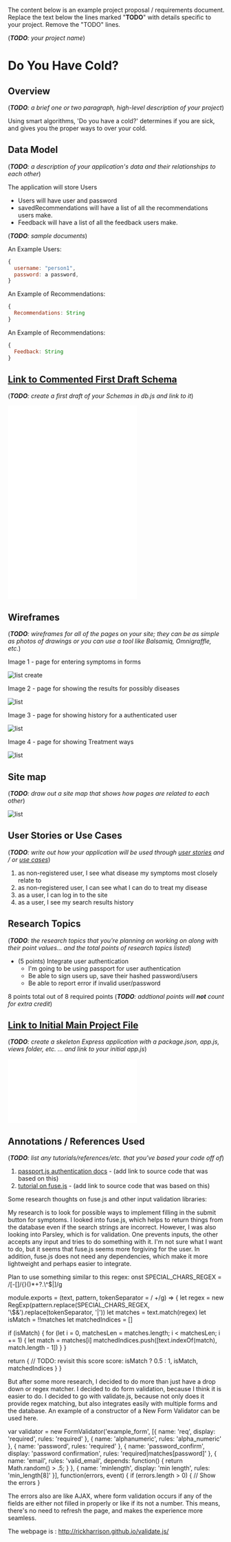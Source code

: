 The content below is an example project proposal / requirements document. Replace the text below the lines marked "__TODO__" with details specific to your project. Remove the "TODO" lines.

(___TODO__: your project name_)

# Do You Have Cold?

## Overview

(___TODO__: a brief one or two paragraph, high-level description of your project_)

Using smart algorithms, 'Do you have a cold?' determines if you are sick, and gives you the proper ways to over your cold. 

## Data Model

(___TODO__: a description of your application's data and their relationships to each other_) 

The application will store Users 

* Users will have user and password 
* savedRecommendations will have a list of all the recommendations users make. 
* Feedback will have a list of all the feedback users make.  

(___TODO__: sample documents_)

An Example Users:

```javascript
{
  username: "person1",
  password: a password,
}
```

An Example of Recommendations:

```javascript
{
  Recommendations: String
}
```

An Example of Recommendations:

```javascript
{
  Feedback: String
}
```

## [Link to Commented First Draft Schema](db.js) 

(___TODO__: create a first draft of your Schemas in db.js and link to it_)

![list create](src/account.js)
![list create](src/feedback.js)
![list create](src/recommendation.js)

## Wireframes

(___TODO__: wireframes for all of the pages on your site; they can be as simple as photos of drawings or you can use a tool like Balsamiq, Omnigraffle, etc._)

Image 1 - page for entering symptoms in forms 

![list create](documentation/Image1.jpg)

Image 2 - page for showing the results for possibly diseases

![list](documentation/Image2.jpg)

Image 3 - page for showing history for a authenticated user

![list](documentation/Image3.jpg)

Image 4 - page for showing Treatment ways

![list](documentation/Image4.jpg)

## Site map

(___TODO__: draw out a site map that shows how pages are related to each other_)

![list](documentation/SiteMap.jpg)

## User Stories or Use Cases

(___TODO__: write out how your application will be used through [user stories](http://en.wikipedia.org/wiki/User_story#Format) and / or [use cases](https://www.mongodb.com/download-center?jmp=docs&_ga=1.47552679.1838903181.1489282706#previous)_)

1. as non-registered user, I see what disease my symptoms most closely relate to
2. as non-registered user, I can see what I can do to treat my disease
3. as a user, I can log in to the site
3. as a user, I see my search results history 

## Research Topics

(___TODO__: the research topics that you're planning on working on along with their point values... and the total points of research topics listed_)

* (5 points) Integrate user authentication
    * I'm going to be using passport for user authentication
    * Be able to sign users up, save their hashed password/users
    * Be able to report error if invalid user/password


8 points total out of 8 required points (___TODO__: addtional points will __not__ count for extra credit_)


## [Link to Initial Main Project File](app.js) 

(___TODO__: create a skeleton Express application with a package.json, app.js, views folder, etc. ... and link to your initial app.js_)

![list](src/app.js)


## Annotations / References Used

(___TODO__: list any tutorials/references/etc. that you've based your code off of_)

1. [passport.js authentication docs](http://passportjs.org/docs) - (add link to source code that was based on this)
2. [tutorial on fuse.js](https://github.com/krisk/fuse) - (add link to source code that was based on this)



Some research thoughts on fuse.js and other input validation libraries:

My research is to look for possible ways to implement filling in the submit button for symptoms. I looked into fuse.js, which helps to return things from the database even if the search strings are incorrect. However, I was also looking into Parsley, which is for validation. One prevents inputs, the other accepts any input and tries to do something with it. I'm not sure what I want to do, but it seems that fuse.js seems more forgiving for the user. In addition, fuse.js does not need any dependencies, which make it more lightweight and perhaps easier to integrate. 

Plan to use something similar to this regex: 
onst SPECIAL_CHARS_REGEX = /[\-\[\]\/\{\}\(\)\*\+\?\.\\\^\$\|]/g

module.exports = (text, pattern, tokenSeparator = / +/g) => {
  let regex = new RegExp(pattern.replace(SPECIAL_CHARS_REGEX, '\\$&').replace(tokenSeparator, '|'))
  let matches = text.match(regex)
  let isMatch = !!matches
  let matchedIndices = []

  if (isMatch) {
    for (let i = 0, matchesLen = matches.length; i < matchesLen; i += 1) {
      let match = matches[i]
      matchedIndices.push([text.indexOf(match), match.length - 1])
    }
  }

  return {
    // TODO: revisit this score
    score: isMatch ? 0.5 : 1,
    isMatch,
    matchedIndices
  }
}

But after some more research, I decided to do more than just have a drop down or regex matcher. I decided to do form validation, because I think it is easier to do. I decided to go with validate.js, because not only does it provide regex matching, but also integrates easily with multiple forms and the database. An example of a constructor of a New Form Validator can be used here.

var validator = new FormValidator('example_form', [{
    name: 'req',
    display: 'required',
    rules: 'required'
}, {
    name: 'alphanumeric',
    rules: 'alpha_numeric'
}, {
    name: 'password',
    rules: 'required'
}, {
    name: 'password_confirm',
    display: 'password confirmation',
    rules: 'required|matches[password]'
}, {
    name: 'email',
    rules: 'valid_email',
    depends: function() {
        return Math.random() > .5;
    }
}, {
    name: 'minlength',
    display: 'min length',
    rules: 'min_length[8]'
}], function(errors, event) {
    if (errors.length > 0) {
        // Show the errors
    }

The errors also are like AJAX, where form validation occurs if any of the fields are either not filled in properly or like if its not a number. This means, there's no need to refresh the page, and makes the experience more seamless. 

The webpage is : http://rickharrison.github.io/validate.js/




